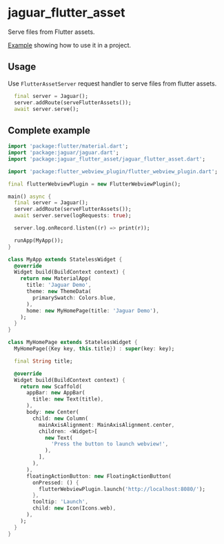 # jaguar_flutter_asset

Serve files from Flutter assets.

[Example](https://github.com/jaguar-examples/flutter_webview) showing
how to use it in a project.

## Usage

Use `FlutterAssetServer` request handler to serve files from flutter assets.

```dart
  final server = Jaguar();
  server.addRoute(serveFlutterAssets());
  await server.serve();
```

## Complete example

```dart
import 'package:flutter/material.dart';
import 'package:jaguar/jaguar.dart';
import 'package:jaguar_flutter_asset/jaguar_flutter_asset.dart';

import 'package:flutter_webview_plugin/flutter_webview_plugin.dart';

final flutterWebviewPlugin = new FlutterWebviewPlugin();

main() async {
  final server = Jaguar();
  server.addRoute(serveFlutterAssets());
  await server.serve(logRequests: true);

  server.log.onRecord.listen((r) => print(r));

  runApp(MyApp());
}

class MyApp extends StatelessWidget {
  @override
  Widget build(BuildContext context) {
    return new MaterialApp(
      title: 'Jaguar Demo',
      theme: new ThemeData(
        primarySwatch: Colors.blue,
      ),
      home: new MyHomePage(title: 'Jaguar Demo'),
    );
  }
}

class MyHomePage extends StatelessWidget {
  MyHomePage({Key key, this.title}) : super(key: key);

  final String title;

  @override
  Widget build(BuildContext context) {
    return new Scaffold(
      appBar: new AppBar(
        title: new Text(title),
      ),
      body: new Center(
        child: new Column(
          mainAxisAlignment: MainAxisAlignment.center,
          children: <Widget>[
            new Text(
              'Press the button to launch webview!',
            ),
          ],
        ),
      ),
      floatingActionButton: new FloatingActionButton(
        onPressed: () {
          flutterWebviewPlugin.launch('http://localhost:8080/');
        },
        tooltip: 'Launch',
        child: new Icon(Icons.web),
      ),
    );
  }
}

```